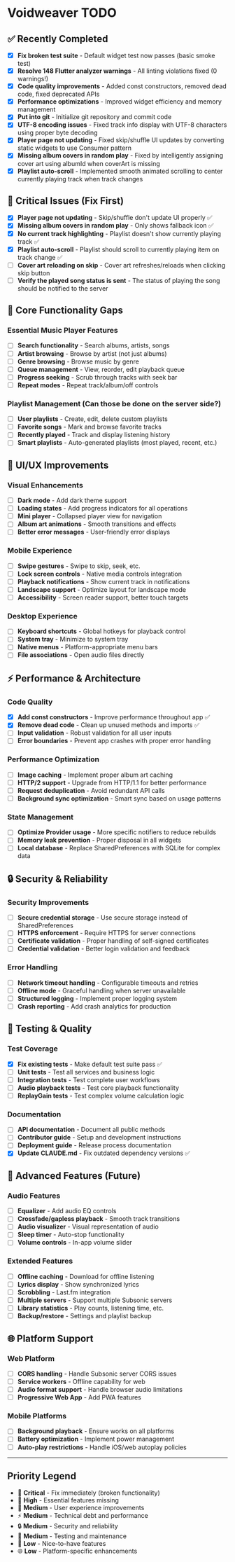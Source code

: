 # Voidweaver TODO

## ✅ Recently Completed

- [x] **Fix broken test suite** - Default widget test now passes (basic smoke test)
- [x] **Resolve 148 Flutter analyzer warnings** - All linting violations fixed (0 warnings!)
- [x] **Code quality improvements** - Added const constructors, removed dead code, fixed deprecated APIs
- [x] **Performance optimizations** - Improved widget efficiency and memory management
- [x] **Put into git** - Initialize git repository and commit code
- [x] **UTF-8 encoding issues** - Fixed track info display with UTF-8 characters using proper byte decoding
- [x] **Player page not updating** - Fixed skip/shuffle UI updates by converting static widgets to use Consumer<AudioPlayerService> pattern
- [x] **Missing album covers in random play** - Fixed by intelligently assigning cover art using albumId when coverArt is missing
- [x] **Playlist auto-scroll** - Implemented smooth animated scrolling to center currently playing track when track changes

## 🚨 Critical Issues (Fix First)
- [x] **Player page not updating** - Skip/shuffle don't update UI properly ✅
- [x] **Missing album covers in random play** - Only shows fallback icon ✅
- [x] **No current track highlighting** - Playlist doesn't show currently playing track ✅
- [x] **Playlist auto-scroll** - Playlist should scroll to currently playing item on track change ✅
- [ ] **Cover art reloading on skip** - Cover art refreshes/reloads when clicking skip button
- [ ] **Verify the played song status is sent** - The status of playing the song should be notified to the server

## 🔧 Core Functionality Gaps

### Essential Music Player Features
- [ ] **Search functionality** - Search albums, artists, songs
- [ ] **Artist browsing** - Browse by artist (not just albums)
- [ ] **Genre browsing** - Browse music by genre
- [ ] **Queue management** - View, reorder, edit playback queue
- [ ] **Progress seeking** - Scrub through tracks with seek bar
- [ ] **Repeat modes** - Repeat track/album/off controls

### Playlist Management (Can those be done on the server side?)
- [ ] **User playlists** - Create, edit, delete custom playlists
- [ ] **Favorite songs** - Mark and browse favorite tracks
- [ ] **Recently played** - Track and display listening history
- [ ] **Smart playlists** - Auto-generated playlists (most played, recent, etc.)

## 🎨 UI/UX Improvements

### Visual Enhancements
- [ ] **Dark mode** - Add dark theme support
- [ ] **Loading states** - Add progress indicators for all operations
- [ ] **Mini player** - Collapsed player view for navigation
- [ ] **Album art animations** - Smooth transitions and effects
- [ ] **Better error messages** - User-friendly error displays

### Mobile Experience
- [ ] **Swipe gestures** - Swipe to skip, seek, etc.
- [ ] **Lock screen controls** - Native media controls integration
- [ ] **Playback notifications** - Show current track in notifications
- [ ] **Landscape support** - Optimize layout for landscape mode
- [ ] **Accessibility** - Screen reader support, better touch targets

### Desktop Experience
- [ ] **Keyboard shortcuts** - Global hotkeys for playback control
- [ ] **System tray** - Minimize to system tray
- [ ] **Native menus** - Platform-appropriate menu bars
- [ ] **File associations** - Open audio files directly

## ⚡ Performance & Architecture

### Code Quality
- [x] **Add const constructors** - Improve performance throughout app ✅
- [x] **Remove dead code** - Clean up unused methods and imports ✅
- [ ] **Input validation** - Robust validation for all user inputs
- [ ] **Error boundaries** - Prevent app crashes with proper error handling

### Performance Optimization
- [ ] **Image caching** - Implement proper album art caching
- [ ] **HTTP/2 support** - Upgrade from HTTP/1.1 for better performance
- [ ] **Request deduplication** - Avoid redundant API calls
- [ ] **Background sync optimization** - Smart sync based on usage patterns

### State Management
- [ ] **Optimize Provider usage** - More specific notifiers to reduce rebuilds
- [ ] **Memory leak prevention** - Proper disposal in all widgets
- [ ] **Local database** - Replace SharedPreferences with SQLite for complex data

## 🔒 Security & Reliability

### Security Improvements
- [ ] **Secure credential storage** - Use secure storage instead of SharedPreferences
- [ ] **HTTPS enforcement** - Require HTTPS for server connections
- [ ] **Certificate validation** - Proper handling of self-signed certificates
- [ ] **Credential validation** - Better login validation and feedback

### Error Handling
- [ ] **Network timeout handling** - Configurable timeouts and retries
- [ ] **Offline mode** - Graceful handling when server unavailable
- [ ] **Structured logging** - Implement proper logging system
- [ ] **Crash reporting** - Add crash analytics for production

## 🧪 Testing & Quality

### Test Coverage
- [x] **Fix existing tests** - Make default test suite pass ✅
- [ ] **Unit tests** - Test all services and business logic
- [ ] **Integration tests** - Test complete user workflows
- [ ] **Audio playback tests** - Test core playback functionality
- [ ] **ReplayGain tests** - Test complex volume calculation logic

### Documentation
- [ ] **API documentation** - Document all public methods
- [ ] **Contributor guide** - Setup and development instructions
- [ ] **Deployment guide** - Release process documentation
- [x] **Update CLAUDE.md** - Fix outdated dependency versions ✅

## 🎵 Advanced Features (Future)

### Audio Features
- [ ] **Equalizer** - Add audio EQ controls
- [ ] **Crossfade/gapless playback** - Smooth track transitions
- [ ] **Audio visualizer** - Visual representation of audio
- [ ] **Sleep timer** - Auto-stop functionality
- [ ] **Volume controls** - In-app volume slider

### Extended Features
- [ ] **Offline caching** - Download for offline listening
- [ ] **Lyrics display** - Show synchronized lyrics
- [ ] **Scrobbling** - Last.fm integration
- [ ] **Multiple servers** - Support multiple Subsonic servers
- [ ] **Library statistics** - Play counts, listening time, etc.
- [ ] **Backup/restore** - Settings and playlist backup

## 🌐 Platform Support

### Web Platform
- [ ] **CORS handling** - Handle Subsonic server CORS issues
- [ ] **Service workers** - Offline capability for web
- [ ] **Audio format support** - Handle browser audio limitations
- [ ] **Progressive Web App** - Add PWA features

### Mobile Platforms
- [ ] **Background playback** - Ensure works on all platforms
- [ ] **Battery optimization** - Implement power management
- [ ] **Auto-play restrictions** - Handle iOS/web autoplay policies

---

## Priority Legend
- 🚨 **Critical** - Fix immediately (broken functionality)
- 🔧 **High** - Essential features missing
- 🎨 **Medium** - User experience improvements
- ⚡ **Medium** - Technical debt and performance
- 🔒 **Medium** - Security and reliability
- 🧪 **Medium** - Testing and maintenance
- 🎵 **Low** - Nice-to-have features
- 🌐 **Low** - Platform-specific enhancements
